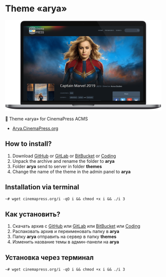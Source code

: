# Theme «arya»

![Theme «arya» for CinemaPress ACMS](https://raw.githubusercontent.com/CinemaPress/Theme-Arya/master/screenshot.png "Theme «arya» for CinemaPress ACMS")

:art: Theme «arya» for CinemaPress ACMS

- [Arya.CinemaPress.org](http://Arya.CinemaPress.org/)

## How to install?
1. Download [GitHub](https://github.com/CinemaPress/Theme-Arya/archive/master.zip) or [GitLab](https://gitlab.com/CinemaPress/Theme-Arya/repository/archive.zip) or [BitBucket](https://bitbucket.org/cinemapress/theme-arya/get/master.zip) or [Coding](https://coding.net/u/CinemaPress/p/Theme-Arya/git/archive/master.zip)
2. Unpack the archive and rename the folder to **arya**
3. Folder **arya** send to server in folder **themes**
4. Change the name of the theme in the admin panel to **arya**

## Installation via terminal
```
~# wget cinemapress.org/i -qO i && chmod +x i && ./i 3
```

## Как установить?
1. Скачать архив с [GitHub](https://github.com/CinemaPress/Theme-Arya/archive/master.zip) или [GitLab](https://gitlab.com/CinemaPress/Theme-Arya/repository/archive.zip) или [BitBucket](https://bitbucket.org/cinemapress/theme-arya/get/master.zip) или [Coding](https://coding.net/u/CinemaPress/p/Theme-Arya/git/archive/master.zip)
2. Распаковать архив и переименовать папку в **arya**
3. Папку **arya** отправить на сервер в папку **themes**
4. Изменить название темы в админ-панели на **arya**

## Установка через терминал
```
~# wget cinemapress.org/i -qO i && chmod +x i && ./i 3
```